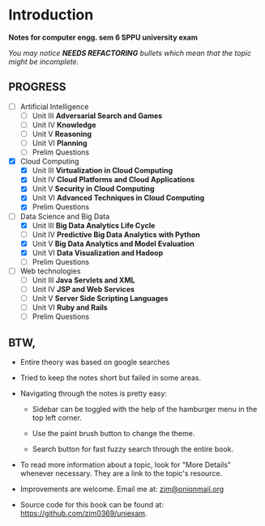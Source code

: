 # Introduction

**Notes for computer engg. sem 6 SPPU university exam**

_You may notice **NEEDS REFACTORING** bullets which mean that the topic might
be incomplete._

## PROGRESS

- [ ] Artificial Intelligence
  - [ ] Unit III **Adversarial Search and Games**
  - [ ] Unit IV **Knowledge**
  - [ ] Unit V **Reasoning**
  - [ ] Unit VI **Planning**
  - [ ] Prelim Questions
- [x] Cloud Computing
  - [x] Unit III **Virtualization in Cloud Computing**
  - [x] Unit IV **Cloud Platforms and Cloud Applications**
  - [x] Unit V **Security in Cloud Computing**
  - [x] Unit VI **Advanced Techniques in Cloud Computing**
  - [x] Prelim Questions
- [ ] Data Science and Big Data
  - [x] Unit III **Big Data Analytics Life Cycle**
  - [ ] Unit IV **Predictive Big Data Analytics with Python**
  - [x] Unit V **Big Data Analytics and Model Evaluation**
  - [x] Unit VI **Data Visualization and Hadoop**
  - [ ] Prelim Questions
- [ ] Web technologies
  - [ ] Unit III **Java Servlets and XML**
  - [ ] Unit IV **JSP and Web Services**
  - [ ] Unit V **Server Side Scripting Languages**
  - [ ] Unit VI **Ruby and Rails**
  - [ ] Prelim Questions

## BTW,

- Entire theory was based on google searches

- Tried to keep the notes short but failed in some areas.

- Navigating through the notes is pretty easy:

  - Sidebar can be toggled with the help of the hamburger menu in the top left
    corner.

  - Use the paint brush button to change the theme.

  - Search button for fast fuzzy search through the entire book.

- To read more information about a topic, look for "More Details" whenever
  necessary. They are a link to the topic's resource.

- Improvements are welcome. Email me at: <zim@onionmail.org>

- Source code for this book can be found at:
  <https://github.com/zim0369/uniexam>.
